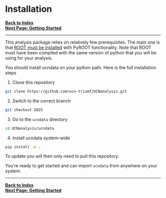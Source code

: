 # Installation

[**Back to Index**](index.md)\
[**Next Page: Getting Started**](gettingstarted.md)

---

This analysis package relies on relatively few prerequisites. The main one is that [ROOT must be installed](https://root.cern/install/) with PyROOT functionality. Note that ROOT must have been compiled with the same version of python that you will be using for your analysis.

You should install ucndata on your python path. Here is the full installation steps

1. Clone this repository

```bash
git clone https://github.com/ucn-triumf/UCNanalysis.git
```

2. Switch to the correct branch

```bash
git checkout 2025
```

3. Go to the `ucndata` directory

```bash
cd UCNanalysis/ucndata
```

4. Install ucndata system-wide

```bash
pip install -e .
```

To update you will then only need to pull this repository.

You're ready to get started and can import `ucndata` from anywhere on your system.

---

[**Back to Index**](index.md)\
[**Next Page: Getting Started**](gettingstarted.md)
